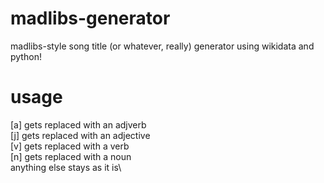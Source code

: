 # madlibs-generator
 madlibs-style song title (or whatever, really) generator using wikidata and python!
# usage
\[a\] gets replaced with an adjverb\
\[j\] gets replaced with an adjective\
\[v\] gets replaced with a verb\
\[n\] gets replaced with a noun\
anything else stays as it is\
